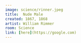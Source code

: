 ```yaml
---
image: science/rinner.jpeg
title:  Nude Male
created: 1867, 1868
artist: William Rimmer
room: Science
link: [here](https://google.com)
---
```


